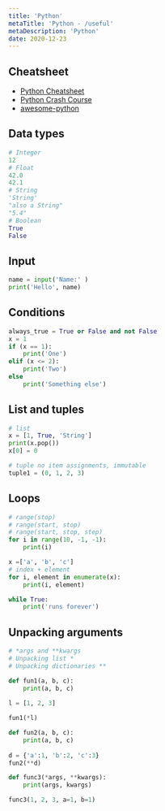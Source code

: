 ```yaml
---
title: 'Python'
metaTitle: 'Python - /useful'
metaDescription: 'Python'
date: 2020-12-23
---
```


## Cheatsheet

- [Python Cheatsheet](https://www.pythoncheatsheet.org/)
- [Python Crash Course](https://github.com/ehmatthes/pcc)
- [awesome-python](https://github.com/vinta/awesome-python)

<mc minWidth='800'>

<sc>

## Data types

```python
# Integer
12
# Float
42.0
42.1
# String
'String'
"also a String"
"5.4"
# Boolean
True
False
```

</sc>

<sc>

## Input

```python
name = input('Name:' )
print('Hello', name)
```

</sc>

<sc>

## Conditions

```python
always_true = True or False and not False
x = 1
if (x == 1):
    print('One')
elif (x <= 2):
    print('Two')
else
    print('Something else')
```

</sc>

<sc>

## List and tuples

```python
# list
x = [1, True, 'String']
print(x.pop())
x[0] = 0

# tuple no item assignments, immutable
tuple1 = (0, 1, 2, 3) 
```

</sc>

<sc>

## Loops

```python
# range(stop)
# range(start, stop)
# range(start, stop, step)
for i in range(10, -1, -1):
    print(i)

x =['a', 'b', 'c']
# index + element
for i, element in enumerate(x):
    print(i, element)

while True:
    print('runs forever')
```

</sc>

<sc>

## Unpacking arguments

```python
# *args and **kwargs
# Unpacking list *
# Unpacking dictionaries ** 

def fun1(a, b, c): 
    print(a, b, c) 
  
l = [1, 2, 3] 

fun1(*l) 

def fun2(a, b, c): 
    print(a, b, c) 
  
d = {'a':1, 'b':2, 'c':3} 
fun2(**d) 

def func3(*args, **kwargs):
    print(args, kwargs)

func3(1, 2, 3, a=1, b=1)

```

</sc>

</mc>